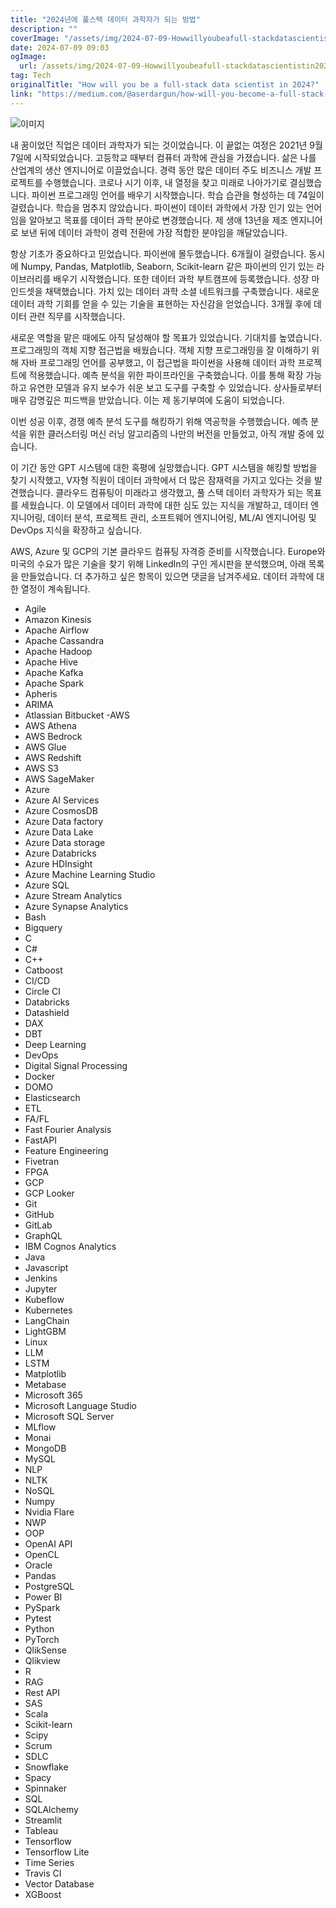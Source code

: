 ```yaml
---
title: "2024년에 풀스택 데이터 과학자가 되는 방법"
description: ""
coverImage: "/assets/img/2024-07-09-Howwillyoubeafull-stackdatascientistin2024_0.png"
date: 2024-07-09 09:03
ogImage:
  url: /assets/img/2024-07-09-Howwillyoubeafull-stackdatascientistin2024_0.png
tag: Tech
originalTitle: "How will you be a full-stack data scientist in 2024?"
link: "https://medium.com/@aserdargun/how-will-you-become-a-full-stack-data-scientist-in-2024-d1cecb471782"
---
```


![이미지](/assets/img/2024-07-09-Howwillyoubeafull-stackdatascientistin2024_0.png)

내 꿈이었던 직업은 데이터 과학자가 되는 것이었습니다. 이 끝없는 여정은 2021년 9월 7일에 시작되었습니다. 고등학교 때부터 컴퓨터 과학에 관심을 가졌습니다. 삶은 나를 산업계의 생산 엔지니어로 이끌었습니다. 경력 동안 많은 데이터 주도 비즈니스 개발 프로젝트를 수행했습니다. 코로나 시기 이후, 내 열정을 찾고 미래로 나아가기로 결심했습니다. 파이썬 프로그래밍 언어를 배우기 시작했습니다. 학습 습관을 형성하는 데 74일이 걸렸습니다. 학습을 멈추지 않았습니다. 파이썬이 데이터 과학에서 가장 인기 있는 언어임을 알아보고 목표를 데이터 과학 분야로 변경했습니다. 제 생애 13년을 제조 엔지니어로 보낸 뒤에 데이터 과학이 경력 전환에 가장 적합한 분야임을 깨달았습니다.

항상 기초가 중요하다고 믿었습니다. 파이썬에 몰두했습니다. 6개월이 걸렸습니다. 동시에 Numpy, Pandas, Matplotlib, Seaborn, Scikit-learn 같은 파이썬의 인기 있는 라이브러리를 배우기 시작했습니다. 또한 데이터 과학 부트캠프에 등록했습니다. 성장 마인드셋을 채택했습니다. 가치 있는 데이터 과학 소셜 네트워크를 구축했습니다. 새로운 데이터 과학 기회를 얻을 수 있는 기술을 표현하는 자신감을 얻었습니다. 3개월 후에 데이터 관련 직무를 시작했습니다.

새로운 역할을 맡은 때에도 아직 달성해야 할 목표가 있었습니다. 기대치를 높였습니다. 프로그래밍의 객체 지향 접근법을 배웠습니다. 객체 지향 프로그래밍을 잘 이해하기 위해 자바 프로그래밍 언어를 공부했고, 이 접근법을 파이썬을 사용해 데이터 과학 프로젝트에 적용했습니다. 예측 분석을 위한 파이프라인을 구축했습니다. 이를 통해 확장 가능하고 유연한 모델과 유지 보수가 쉬운 보고 도구를 구축할 수 있었습니다. 상사들로부터 매우 감명깊은 피드백을 받았습니다. 이는 제 동기부여에 도움이 되었습니다.

<div class="content-ad"></div>

이번 성공 이후, 경쟁 예측 분석 도구를 해킹하기 위해 역공학을 수행했습니다. 예측 분석을 위한 클러스터링 머신 러닝 알고리즘의 나만의 버전을 만들었고, 아직 개발 중에 있습니다.

이 기간 동안 GPT 시스템에 대한 혹평에 실망했습니다. GPT 시스템을 해킹할 방법을 찾기 시작했고, V자형 직원이 데이터 과학에서 더 많은 잠재력을 가지고 있다는 것을 발견했습니다. 클라우드 컴퓨팅이 미래라고 생각했고, 풀 스택 데이터 과학자가 되는 목표를 세웠습니다. 이 모델에서 데이터 과학에 대한 심도 있는 지식을 개발하고, 데이터 엔지니어링, 데이터 분석, 프로젝트 관리, 소프트웨어 엔지니어링, ML/AI 엔지니어링 및 DevOps 지식을 확장하고 싶습니다.

AWS, Azure 및 GCP의 기본 클라우드 컴퓨팅 자격증 준비를 시작했습니다. Europe와 미국의 수요가 많은 기술을 찾기 위해 LinkedIn의 구인 게시판을 분석했으며, 아래 목록을 만들었습니다. 더 추가하고 싶은 항목이 있으면 댓글을 남겨주세요. 데이터 과학에 대한 열정이 계속됩니다.

- Agile
- Amazon Kinesis
- Apache Airflow
- Apache Cassandra
- Apache Hadoop
- Apache Hive
- Apache Kafka
- Apache Spark
- Apheris
- ARIMA
- Atlassian Bitbucket
  -AWS
- AWS Athena
- AWS Bedrock
- AWS Glue
- AWS Redshift
- AWS S3
- AWS SageMaker
- Azure
- Azure AI Services
- Azure CosmosDB
- Azure Data factory
- Azure Data Lake
- Azure Data storage
- Azure Databricks
- Azure HDInsight
- Azure Machine Learning Studio
- Azure SQL
- Azure Stream Analytics
- Azure Synapse Analytics
- Bash
- Bigquery
- C
- C#
- C++
- Catboost
- CI/CD
- Circle CI
- Databricks
- Datashield
- DAX
- DBT
- Deep Learning
- DevOps
- Digital Signal Processing
- Docker
- DOMO
- Elasticsearch
- ETL
- FA/FL
- Fast Fourier Analysis
- FastAPI
- Feature Engineering
- Fivetran
- FPGA
- GCP
- GCP Looker
- Git
- GitHub
- GitLab
- GraphQL
- IBM Cognos Analytics
- Java
- Javascript
- Jenkins
- Jupyter
- Kubeflow
- Kubernetes
- LangChain
- LightGBM
- Linux
- LLM
- LSTM
- Matplotlib
- Metabase
- Microsoft 365
- Microsoft Language Studio
- Microsoft SQL Server
- MLflow
- Monai
- MongoDB
- MySQL
- NLP
- NLTK
- NoSQL
- Numpy
- Nvidia Flare
- NWP
- OOP
- OpenAI API
- OpenCL
- Oracle
- Pandas
- PostgreSQL
- Power BI
- PySpark
- Pytest
- Python
- PyTorch
- QlikSense
- Qlikview
- R
- RAG
- Rest API
- SAS
- Scala
- Scikit-learn
- Scipy
- Scrum
- SDLC
- Snowflake
- Spacy
- Spinnaker
- SQL
- SQLAlchemy
- Streamlit
- Tableau
- Tensorflow
- Tensorflow Lite
- Time Series
- Travis CI
- Vector Database
- XGBoost
